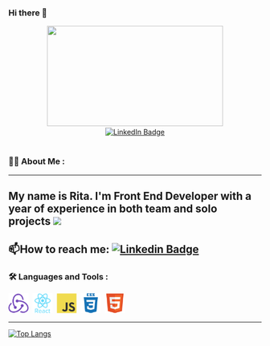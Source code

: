 ### Hi there 👋

<div id="header" align="center">
  <img src="https://media.giphy.com/media/v1.Y2lkPTc5MGI3NjExd3pyYW1jYnhxYjRibWdldXVkNWhuNHd2YWt2MWd1MXdodHNvanVicyZlcD12MV9pbnRlcm5hbF9naWZfYnlfaWQmY3Q9Zw/sQ1HZe2QIQr7MBVACd/giphy.gif" width="350" height="200"/>
</div>

<div id="badges" align="center">
  <a href="https://www.linkedin.com/in/margarita-shcherbakova-760003257/">
    <img src="https://img.shields.io/badge/LinkedIn-blue?style=for-the-badge&logo=linkedin&logoColor=white" alt="LinkedIn Badge"/>
  </a>
</div>

<div align="center">
  <img src="https://komarev.com/ghpvc/?username=MargaritaShch&style=flat-square&color=blue" alt="" />
</div>



### :woman_technologist: About Me :
---
My name is Rita. I'm Front  Еnd Developer with a year of experience in both team and solo projects <img src="https://media.giphy.com/media/WUlplcMpOCEmTGBtBW/giphy.gif" width="30">
---
:mailbox:How to reach me: [![Linkedin Badge](https://img.shields.io/badge/-kakbar-blue?style=flat&logo=Linkedin&logoColor=white)](https://www.linkedin.com/in/margarita-shcherbakova-760003257/)
---
### :hammer_and_wrench: Languages and Tools :

<div>
  <img src="https://github.com/devicons/devicon/blob/master/icons/redux/redux-original.svg" title="Redux" alt="Redux" width="40" height="40"/>&nbsp;
  <img src="https://github.com/devicons/devicon/blob/master/icons/react/react-original-wordmark.svg" title="React" alt="React" width="40" height="40"/>&nbsp;
  <img src="https://github.com/devicons/devicon/blob/master/icons/javascript/javascript-original.svg" title="JavaScript" alt="JavaScript" width="40" height="40"/>&nbsp;
  <img src="https://github.com/devicons/devicon/blob/master/icons/css3/css3-plain-wordmark.svg"  title="CSS3" alt="CSS" width="40" height="40"/>&nbsp;
  <img src="https://github.com/devicons/devicon/blob/master/icons/html5/html5-original.svg" title="HTML5" alt="HTML" width="40" height="40"/>&nbsp;  
</div>

---

[![Top Langs](https://github-readme-stats.vercel.app/api/top-langs/?username=MargaritaShch&theme=dark&border_radius=25)](https://github.com/anuraghazra/github-readme-stats)
